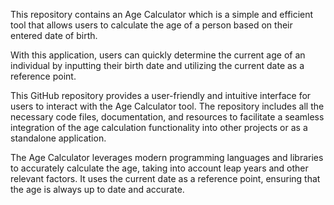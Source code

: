 This repository contains an Age Calculator which is a simple and efficient tool that allows users to calculate the age of a person based on their entered date of birth.

With this application, users can quickly determine the current age of an individual by inputting their birth date and utilizing the current date as a reference point.

This GitHub repository provides a user-friendly and intuitive interface for users to interact with the Age Calculator tool. The repository includes all the necessary code files, documentation, and resources to facilitate a seamless integration of the age calculation functionality into other projects or as a standalone application.

The Age Calculator leverages modern programming languages and libraries to accurately calculate the age, taking into account leap years and other relevant factors. It uses the current date as a reference point, ensuring that the age is always up to date and accurate.
